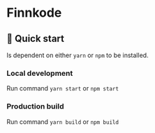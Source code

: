 # Finnkode

## 🚀 Quick start

Is dependent on either `yarn` or `npm` to be installed.

### Local development
Run command `yarn start` or `npm start`

### Production build
Run command `yarn build` or `npm build`